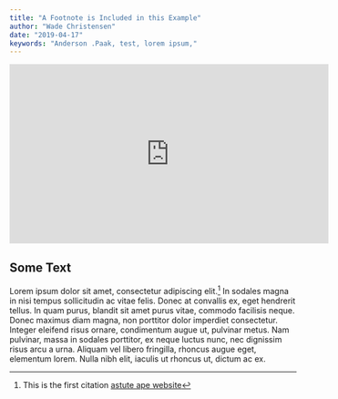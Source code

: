 ```yaml
---
title: "A Footnote is Included in this Example"
author: "Wade Christensen"
date: "2019-04-17"
keywords: "Anderson .Paak, test, lorem ipsum,"
---
```


<iframe width="560" height="315" src="https://www.youtube.com/embed/ferZnZ0_rSM" frameborder="0" allow="accelerometer; autoplay; encrypted-media; gyroscope; picture-in-picture" allowfullscreen></iframe>

## Some Text

Lorem ipsum dolor sit amet, consectetur adipiscing elit.[^1] In sodales magna in nisi tempus sollicitudin ac vitae felis. Donec at convallis ex, eget hendrerit tellus. In quam purus, blandit sit amet purus vitae, commodo facilisis neque. Donec maximus diam magna, non porttitor dolor imperdiet consectetur. Integer eleifend risus ornare, condimentum augue ut, pulvinar metus. Nam pulvinar, massa in sodales porttitor, ex neque luctus nunc, nec dignissim risus arcu a urna. Aliquam vel libero fringilla, rhoncus augue eget, elementum lorem. Nulla nibh elit, iaculis ut rhoncus ut, dictum ac ex.

[^1]: This is the first citation [astute ape website](https://astuteape.com)
